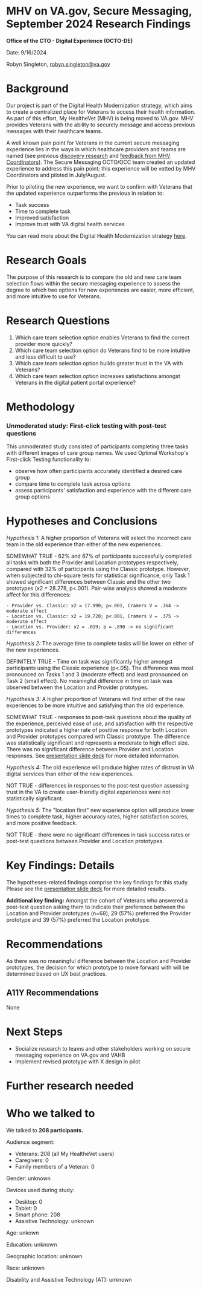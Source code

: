 # **MHV on VA.gov, Secure Messaging, September 2024 Research Findings**

**Office of the CTO - Digital Experience (OCTO-DE)**

Date: 9/16/2024

Robyn Singleton, robyn.singleton@va.gov

# **Background**

Our project is part of the Digital Health Modernization strategy, which aims to create a centralized place for Veterans to access their health information. As part of this effort, My HealtheVet (MHV) is being moved to VA.gov. MHV provides Veterans with the ability to securely message and access previous messages with their healthcare teams. 

A well known pain point for Veterans in the current secure messaging experience lies in the ways in which healthcare providers and teams are named (see previous [discovery research](https://github.com/department-of-veterans-affairs/va.gov-team/tree/master/products/health-care/digital-health-modernization/mhv-to-va.gov/secure-messaging/research/2022-11-triage-group-naming-discovery) and [feedback from MHV Coordinators](https://github.com/department-of-veterans-affairs/va.gov-team/tree/master/products/health-care/digital-health-modernization/mhv-to-va.gov/mhv-coordinator-feedback/quarterly-survey-results)). The Secure Messaging OCTO/OCC team created an updated experience to address this pain point; this experience will be vetted by MHV Coordinators and piloted in July/August. 

Prior to piloting the new experience, we want to confirm with Veterans that the updated experience outperforms the previous in relation to: 
- Task success
- Time to complete task
- Improved satisfaction
- Improve trust with VA digital health services

You can read more about the Digital Health Modernization strategy [here](https://github.com/department-of-veterans-affairs/va.gov-team/tree/master/products/health-care/digital-health-modernization/product).

# **Research Goals**
The purpose of this research is to compare the old and new care team selection flows within the secure messaging experience to assess the degree to which two options for new experiences are easier, more efficient, and more intuitive to use for Veterans. 


# **Research Questions**
1. Which care team selection option enables Veterans to find the correct provider more quickly?
2. Which care team selection option do Veterans find to be more intuitive and less difficult to use?
3. Which care team selection option builds greater trust in the VA with Veterans?
4. Which care team selection option increases satisfactions amongst Veterans in the digital patient portal experience?  

# **Methodology**
### Unmoderated study: First-click testing with post-test questions
This unmoderated study consisted of participants completing three tasks with different images of care group names. We used Optimal Workshop's First-click Testing functionality to: 
- observe how often participants accurately identified a desired care group
- compare time to complete task across options
- assess participants' satisfaction and experience with the different care group options

# **Hypotheses and Conclusions**

_Hypothesis 1:_ A higher proportion of Veterans will select the incorrect care team in the old experience than either of the new experiences. 

  SOMEWHAT TRUE - 62% and 67% of participants successfully completed all tasks with both the Provider and Location prototypes respectively, compared with 32% of participants using the Classic prototype. However, when subjected to chi-square tests for statistical significance, only Task 1 showed significant differences between Classic and the other two prototypes (x2 = 28.278, p<.001). Pair-wise analysis showed a moderate affect for this differences: 
  
    - Provider vs. Classic: x2 = 17.990; p<.001, Cramers V = .364 -> moderate effect
    - Location vs. Classic: x2 = 19.720; p<.001, Cramers V = .375 -> moderate effect
    - Location vs. Provider: x2 = .019; p = .890 -> no significant differences​

_Hypothesis 2:_ The average time to complete tasks will be lower on either of the new experiences. 

  DEFINITELY TRUE - Time on task was significantly higher amongst participants using the Classic experience (p<.05). The difference was most pronounced on Tasks 1 and 3 (moderate effect) and least pronounced on Task 2 (small effect). No meaningful difference in time on task was observed between the Location and Provider prototypes. 

_Hypothesis 3:_ A higher proportion of Veterans will find either of the new experiences to be more intuitive and satisfying than the old experience. 

  SOMEWHAT TRUE - responses to post-task questions about the quality of the experience, perceived ease of use, and satisfaction with the respective prototypes indicated a higher rate of positive response for both Location and Provider prototypes compared with Classic prototype. The difference was statistically significant and represents a moderate to high effect size. There was no significant difference between Provider and Location responses. See [presentation slide deck](https://dvagov.sharepoint.com/sites/HealthApartment/Shared%20Documents/Forms/AllItems.aspx?id=%2Fsites%2FHealthApartment%2FShared%20Documents%2FSecure%20Messaging%2FTriage%20Group%20Naming%2FResearch%2F2409%5FCare%20Names%20rebranding%20comparative%20study%20readout%2Epdf&parent=%2Fsites%2FHealthApartment%2FShared%20Documents%2FSecure%20Messaging%2FTriage%20Group%20Naming%2FResearch) for more detailed information.  

_Hypothesis 4:_ The old experience will produce higher rates of distrust in VA digital services than either of the new experiences. 

  NOT TRUE - differences in responses to the post-test question assessing trust in the VA to create user-friendly digital experiences were not statistically significant.

_Hypothesis 5:_ The "location first" new experience option will produce lower times to complete task, higher accuracy rates, higher satisfaction scores, and more positive feedback. 

  NOT TRUE - there were no significant differences in task success rates or post-test questions between Provider and Location prototypes.

# **Key Findings: Details**

The hypotheses-related findings comprise the key findings for this study. Please see the [presentation slide deck](https://dvagov.sharepoint.com/sites/HealthApartment/Shared%20Documents/Forms/AllItems.aspx?id=%2Fsites%2FHealthApartment%2FShared%20Documents%2FSecure%20Messaging%2FTriage%20Group%20Naming%2FResearch%2F2409%5FCare%20Names%20rebranding%20comparative%20study%20readout%2Epdf&parent=%2Fsites%2FHealthApartment%2FShared%20Documents%2FSecure%20Messaging%2FTriage%20Group%20Naming%2FResearch) for more detailed results. 

**Additional key finding:** 
Amongst the cohort of Veterans who answered a post-test question asking them to indicate their preference between the Location and Provider prototypes (n=68), 29 (57%) preferred the Provider prototype and 39 (57%) preferred the Location prototype. 


# **Recommendations**

As there was no meaningful difference between the Location and Provider prototypes, the decision for which prototype to move forward with will be determined based on UX best practices. 

## **A11Y Recommendations**

None

# **Next Steps**

- Socialize research to teams and other stakeholders working on secure messaging experience on VA.gov and VAHB
- Implement revised prototype with X design in pilot

# **Further research needed**

# **Who we talked to**

We talked to  **208 participants.**

Audience segment:

- Veterans: 208 (all My HealtheVet users)
- Caregivers: 0
- Family members of a Veteran: 0

Gender: unknown

Devices used during study:

- Desktop: 0
- Tablet: 0
- Smart phone: 208
- Assistive Technology: unknown

Age: unkown

Education: unknown

Geographic location: unknown

Race: unknown

Disability and Assistive Technology (AT): unknown
